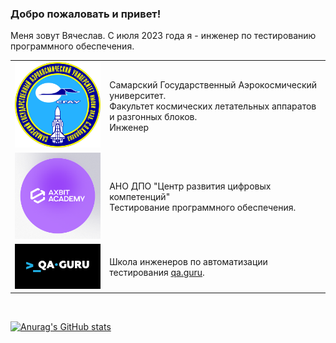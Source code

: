 ### Добро пожаловать и привет!
Меня зовут Вячеслав. С июля 2023 года я - инженер по тестированию программного обеспечения.</br>
<!--
**IExpLouDI/IExpLouDI** is a ✨ _special_ ✨ repository because its `README.md` (this file) appears on your GitHub profile.

Here are some ideas to get you started:

- 🔭 I’m currently working on ...
- 🌱 I’m currently learning ...
- 👯 I’m looking to collaborate on ...!
- 🤔 I’m looking for help with ...
- 💬 Ask me about ...
- 📫 How to reach me: ...
- 😄 Pronouns: ...
- ⚡ Fun fact: ...
-->

<table width="100%" border='0'>
   <tr> 
    <td width="20%" valign="bottom"><img src="/images/SGAU.png"></td><td valign="middle">Самарский Государственный Аэрокосмический университет.</br>Факультет космических летательных аппаратов и разгонных блоков.</br>Инженер</td></tr>
    <tr><td width="30%" valign="bottom"><img src="/images/axbit_academy_1.png" alt=""></td><td valign="middle">АНО ДПО "Центр развития цифровых компетенций"</br>Тестирование программного обеспечения.</td>
    <tr><td width="30%" valign="bottom"><img src="/images/QAGURU.png"></td><td valign="middle">Школа инженеров по автоматизации тестирования <a target="_blank" href="https://qa.guru">qa.guru</a>.</td></tr>
   </tr>
  </table>
  </br>
  
  [![Anurag's GitHub stats](https://github-readme-stats.vercel.app/api?username=IExpLouDI)](https://github.com/IExpLouDI/github-readme-stats)
